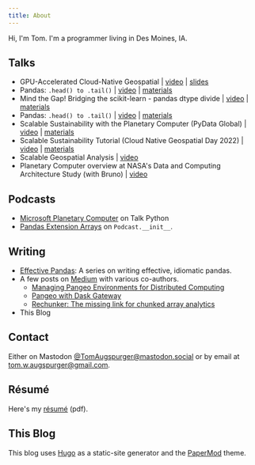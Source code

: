 ```yaml
---
title: About
---
```


Hi, I'm Tom. I'm a programmer living in Des Moines, IA.

## Talks

- GPU-Accelerated Cloud-Native Geospatial | [video](https://youtu.be/BFFHXNBj7nA) | [slides](/assets/gpu-accelerated-cng.pdf)
- Pandas: `.head() to .tail()` | [video](https://www.youtube.com/watch?v=7vuO9QXDN50) | [materials](https://github.com/tomaugspurger/pydata-chi-h2t)
- Mind the Gap! Bridging the scikit-learn - pandas dtype divide | [video](https://www.youtube.com/watch?v=KLPtEBokqQ0) | [materials](https://github.com/tomaugspurger/mtg)
- Pandas: `.head() to .tail()` | [video](https://www.youtube.com/watch?v=otCriSKVV_8) | [materials](https://github.com/tomaugspurger/pydataSeattle)
- Scalable Sustainability with the Planetary Computer (PyData Global) | [video](https://www.youtube.com/watch?v=FzZY9pEl8GU&pp=ygUOdG9tIGF1Z3NwdXJnZXI%3D) | [materials](https://github.com/TomAugspurger/scalable-sustainability-pydata-global)
- Scalable Sustainability Tutorial (Cloud Native Geospatial Day 2022) | [video](https://youtu.be/o3FvOKdfR_c?si=ECHBW8v6FihYti3U) | [materials](https://github.com/TomAugspurger/pc-cng-outreach-2022)
- Scalable Geospatial Analysis | [video](https://youtu.be/84VNWk_zFTM?si=eceXbNlv7oZn3FhH)
- Planetary Computer overview at NASA's Data and Computing Architecture Study (with Bruno) | [video](https://youtu.be/8eudm6tRUsU?si=sUnJKreMV6WE6u08&t=548)

## Podcasts

- [Microsoft Planetary Computer](https://talkpython.fm/episodes/show/334/microsoft-planetary-computer) on Talk Python
- [Pandas Extension Arrays](https://www.pythonpodcast.com/pandas-extension-arrays-with-tom-augspurger-episode-164/) on `Podcast.__init__`.

## Writing

- [Effective Pandas](https://leanpub.com/effective-pandas): A series on writing effective, idiomatic pandas.
- A few posts on [Medium](https://medium.com/@tom.augspurger88) with various co-authors.
    - [Managing Pangeo Environments for Distributed Computing](https://medium.com/pangeo/managing-environments-5604d848367a)
    - [Pangeo with Dask Gateway](https://medium.com/pangeo/pangeo-with-dask-gateway-4b638825f105)
    - [Rechunker: The missing link for chunked array analytics](https://medium.com/pangeo/rechunker-the-missing-link-for-chunked-array-analytics-5b2359e9dc11)
- This Blog

## Contact

Either on Mastodon [@TomAugspurger@mastodon.social](https://mastodon.social/@TomAugspurger) or by email
at <tom.w.augspurger@gmail.com>.

## Résumé

Here's my [résumé](/assets/resume.pdf) (pdf).

## This Blog

This blog uses [Hugo](https://gohugo.io/) as a static-site generator and the [PaperMod](https://github.com/adityatelange/hugo-PaperMod/) theme.
